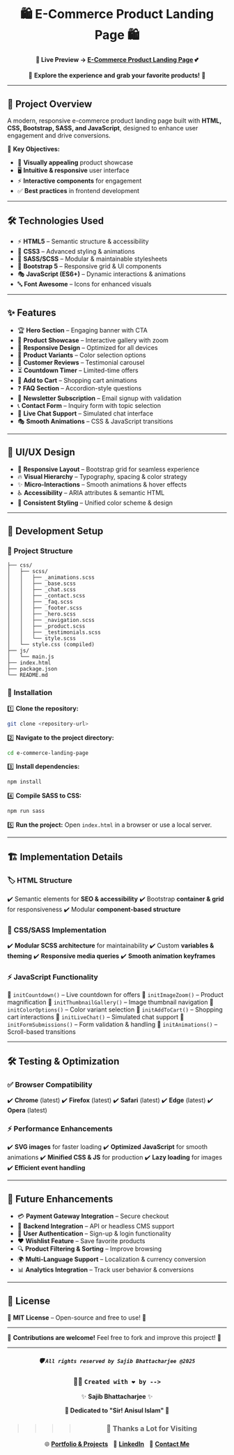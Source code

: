<div align="center">

# 🛍️ **E-Commerce Product Landing Page** 🛍️

#### 🌟 **Live Preview** → [**E-Commerce Product Landing Page**](https://pollmasterapp.netlify.app/) 💕

🚀 **Explore the experience and grab your favorite products!** 🎉

</div>

---

## 📌 **Project Overview**

A modern, responsive e-commerce product landing page built with **HTML, CSS, Bootstrap, SASS, and JavaScript**, designed to enhance user engagement and drive conversions.

🔹 **Key Objectives:**

- 🎨 **Visually appealing** product showcase
- 🖥️ **Intuitive & responsive** user interface
- ⚡ **Interactive components** for engagement
- ✅ **Best practices** in frontend development

---

## 🛠️ **Technologies Used**

- ⚡ **HTML5** – Semantic structure & accessibility
- 🎨 **CSS3** – Advanced styling & animations
- 💎 **SASS/SCSS** – Modular & maintainable stylesheets
- 📱 **Bootstrap 5** – Responsive grid & UI components
- 🎭 **JavaScript (ES6+)** – Dynamic interactions & animations
- 🔤 **Font Awesome** – Icons for enhanced visuals

---

## ✨ **Features**

- 🏆 **Hero Section** – Engaging banner with CTA
- 🎥 **Product Showcase** – Interactive gallery with zoom
- 📱 **Responsive Design** – Optimized for all devices
- 🎨 **Product Variants** – Color selection options
- 🌟 **Customer Reviews** – Testimonial carousel
- ⏳ **Countdown Timer** – Limited-time offers
- 🛒 **Add to Cart** – Shopping cart animations
- ❓ **FAQ Section** – Accordion-style questions
- 📩 **Newsletter Subscription** – Email signup with validation
- 📞 **Contact Form** – Inquiry form with topic selection
- 💬 **Live Chat Support** – Simulated chat interface
- 🎭 **Smooth Animations** – CSS & JavaScript transitions

---

## 🎨 **UI/UX Design**

- 📱 **Responsive Layout** – Bootstrap grid for seamless experience
- 🔥 **Visual Hierarchy** – Typography, spacing & color strategy
- ✨ **Micro-Interactions** – Smooth animations & hover effects
- ♿ **Accessibility** – ARIA attributes & semantic HTML
- 🎨 **Consistent Styling** – Unified color scheme & design

---

## 📂 **Development Setup**

### 📁 **Project Structure**

```
├── css/
│   ├── scss/
│   │   ├── _animations.scss
│   │   ├── _base.scss
│   │   ├── _chat.scss
│   │   ├── _contact.scss
│   │   ├── _faq.scss
│   │   ├── _footer.scss
│   │   ├── _hero.scss
│   │   ├── _navigation.scss
│   │   ├── _product.scss
│   │   ├── _testimonials.scss
│   │   └── style.scss
│   └── style.css (compiled)
├── js/
│   └── main.js
├── index.html
├── package.json
└── README.md
```

### 🚀 **Installation**

1️⃣ **Clone the repository:**

```bash
git clone <repository-url>
```

2️⃣ **Navigate to the project directory:**

```bash
cd e-commerce-landing-page
```

3️⃣ **Install dependencies:**

```bash
npm install
```

4️⃣ **Compile SASS to CSS:**

```bash
npm run sass
```

5️⃣ **Run the project:** Open `index.html` in a browser or use a local server.

---

## 🏗️ **Implementation Details**

### 🏷️ **HTML Structure**

✔️ Semantic elements for **SEO & accessibility**
✔️ Bootstrap **container & grid** for responsiveness
✔️ Modular **component-based structure**

### 🎨 **CSS/SASS Implementation**

✔️ **Modular SCSS architecture** for maintainability
✔️ Custom **variables & theming**
✔️ **Responsive media queries**
✔️ **Smooth animation keyframes**

### ⚡ **JavaScript Functionality**

📌 `initCountdown()` – Live countdown for offers
📌 `initImageZoom()` – Product magnification
📌 `initThumbnailGallery()` – Image thumbnail navigation
📌 `initColorOptions()` – Color variant selection
📌 `initAddToCart()` – Shopping cart interactions
📌 `initLiveChat()` – Simulated chat support
📌 `initFormSubmissions()` – Form validation & handling
📌 `initAnimations()` – Scroll-based transitions

---

## 🛠️ **Testing & Optimization**

### ✅ **Browser Compatibility**

✔️ **Chrome** (latest)
✔️ **Firefox** (latest)
✔️ **Safari** (latest)
✔️ **Edge** (latest)
✔️ **Opera** (latest)

### ⚡ **Performance Enhancements**

✔️ **SVG images** for faster loading
✔️ **Optimized JavaScript** for smooth animations
✔️ **Minified CSS & JS** for production
✔️ **Lazy loading** for images
✔️ **Efficient event handling**

---

## 🚀 **Future Enhancements**

- 💳 **Payment Gateway Integration** – Secure checkout
- 🔗 **Backend Integration** – API or headless CMS support
- 🔐 **User Authentication** – Sign-up & login functionality
- ❤️ **Wishlist Feature** – Save favorite products
- 🔍 **Product Filtering & Sorting** – Improve browsing
- 🌍 **Multi-Language Support** – Localization & currency conversion
- 📊 **Analytics Integration** – Track user behavior & conversions

---

## 📜 **License**

📄 **MIT License** – Open-source and free to use! 🎉

---

💖 **Contributions are welcome!** Feel free to fork and improve this project! 🚀

---

<div align="center">

##### 🛡️ `All rights reserved by Sajib Bhattacharjee @2025`

### 👨‍💻 `Created with ❤️ by -->`

✨ **Sajib Bhattacharjee** ✨

**💖 Dedicated to "Sir! Anisul Islam" 💖**

> > > > ### 🙏 Thanks a Lot for Visiting

🌐 [**Portfolio & Projects**](https://github.com/Sajib-Bhattacharjee)  
💼 [**LinkedIn**](https://www.linkedin.com/in/sajib-bhattacharjee-42682a178/)  
📧 [**Contact Me**](mailto:sajibbhattacjarjee2000@gmail.com)

</div>
